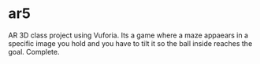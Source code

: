 # ar5
AR 3D class project using Vuforia. Its a game where a maze appaears in a specific image you hold and you have to tilt it so the ball inside reaches the goal.
Complete.
